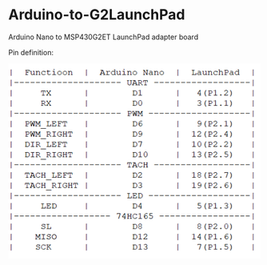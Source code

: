 # Arduino-to-G2LaunchPad
Arduino Nano to MSP430G2ET LaunchPad adapter board

Pin definition:

![image](https://github.com/Shuyang-z/Arduino-to-G2LaunchPad/blob/master/pinmap_G2.PNG)
